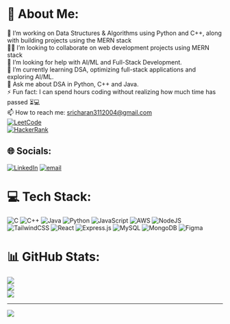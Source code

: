 # 💫 About Me:
🔭 I’m working on Data Structures & Algorithms using Python and C++, along with building projects using the MERN stack<br>👨‍💻 I’m looking to collaborate on web development projects using MERN stack<br>🤝 I’m looking for help with AI/ML and Full-Stack Development.<br>🌱 I’m currently learning DSA, optimizing full-stack applications and exploring AI/ML.<br>💬 Ask me about DSA in Python, C++ and Java.<br>⚡ Fun fact: I can spend hours coding without realizing how much time has passed ⏳💻<br>📫 How to reach me: sricharan3112004@gmail.com<br>[![LeetCode](https://img.shields.io/badge/-LeetCode-FFA116?style=flat-square&logo=LeetCode&logoColor=black)](https://leetcode.com/u/sricharan_chakravarthula/)<br>[![HackerRank](https://img.shields.io/badge/-HackerRank-2EC866?style=flat-square&logo=HackerRank&logoColor=white)](https://www.hackerrank.com/profile/sricharan3112004)


## 🌐 Socials:
[![LinkedIn](https://img.shields.io/badge/LinkedIn-%230077B5.svg?logo=linkedin&logoColor=white)](https://linkedin.com/in/https://www.linkedin.com/in/sricharan-chakravarthula-3ba109253/) [![email](https://img.shields.io/badge/Email-D14836?logo=gmail&logoColor=white)](mailto:sricharan3112004.cs@gmail.com) 

# 💻 Tech Stack:
![C](https://img.shields.io/badge/c-%2300599C.svg?style=for-the-badge&logo=c&logoColor=white) ![C++](https://img.shields.io/badge/c++-%2300599C.svg?style=for-the-badge&logo=c%2B%2B&logoColor=white) ![Java](https://img.shields.io/badge/java-%23ED8B00.svg?style=for-the-badge&logo=openjdk&logoColor=white) ![Python](https://img.shields.io/badge/python-3670A0?style=for-the-badge&logo=python&logoColor=ffdd54) ![JavaScript](https://img.shields.io/badge/javascript-%23323330.svg?style=for-the-badge&logo=javascript&logoColor=%23F7DF1E) ![AWS](https://img.shields.io/badge/AWS-%23FF9900.svg?style=for-the-badge&logo=amazon-aws&logoColor=white) ![NodeJS](https://img.shields.io/badge/node.js-6DA55F?style=for-the-badge&logo=node.js&logoColor=white) ![TailwindCSS](https://img.shields.io/badge/tailwindcss-%2338B2AC.svg?style=for-the-badge&logo=tailwind-css&logoColor=white) ![React](https://img.shields.io/badge/react-%2320232a.svg?style=for-the-badge&logo=react&logoColor=%2361DAFB) ![Express.js](https://img.shields.io/badge/express.js-%23404d59.svg?style=for-the-badge&logo=express&logoColor=%2361DAFB) ![MySQL](https://img.shields.io/badge/mysql-4479A1.svg?style=for-the-badge&logo=mysql&logoColor=white) ![MongoDB](https://img.shields.io/badge/MongoDB-%234ea94b.svg?style=for-the-badge&logo=mongodb&logoColor=white) ![Figma](https://img.shields.io/badge/figma-%23F24E1E.svg?style=for-the-badge&logo=figma&logoColor=white)
# 📊 GitHub Stats:
![](https://github-readme-stats.vercel.app/api?username=sricharanchakravarthula&theme=dark&hide_border=false&include_all_commits=false&count_private=false)<br/>
![](https://nirzak-streak-stats.vercel.app/?user=sricharanchakravarthula&theme=dark&hide_border=false)<br/>
![](https://github-readme-stats.vercel.app/api/top-langs/?username=sricharanchakravarthula&theme=dark&hide_border=false&include_all_commits=false&count_private=false&layout=compact)

---
[![](https://visitcount.itsvg.in/api?id=sricharanchakravarthula&icon=0&color=0)](https://visitcount.itsvg.in)

<!-- Proudly created with GPRM ( https://gprm.itsvg.in ) -->
